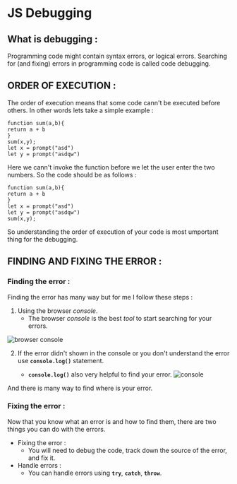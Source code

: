 #  JS Debugging
## What is debugging :
Programming code might contain syntax errors, or logical errors.
Searching for (and fixing) errors in programming code is called code debugging.

## ORDER OF EXECUTION :

The order of execution means that some code cann't be executed before others.
In other words lets take a simple example :

```
function sum(a,b){
return a + b
}
sum(x,y);
let x = prompt("asd")
let y = prompt("asdqw")
```
Here we cann't invoke the function before we let the user enter the two numbers. So the code should be as follows :
```
function sum(a,b){
return a + b
}
let x = prompt("asd")
let y = prompt("asdqw")
sum(x,y);
```
So understanding the order of execution of your code is most umportant thing for the debugging.

## FINDING AND FIXING THE ERROR :
### Finding the error :
Finding the error has many way but for me I follow these steps :
1. Using the browser *console*.
    * The browser *console* is the best *tool* to start searching for your errors.

![browser console](https://developer-chrome-com.imgix.net/image/admin/lMl9U6EJBQDLBVYKbxX9.png?auto=format)

2. If the error didn't shown in the console or you don't understand the error use **`console.log()`** statement.

    * **`console.log()`** also very helpful to find your error.
![console](https://i.stack.imgur.com/bRyBl.png)

And there is many way to find where is your error.
### Fixing the error :
Now that you know what an error is and how to find them, there are two things you can do with the errors.
* Fixing the error :
    * You will need to debug the code, track down the source of the error, and fix it.
* Handle errors :
    * You can handle errors using **`try`**, **`catch`**, **`throw`**.
